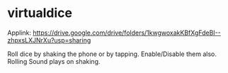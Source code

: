# virtualdice
Applink: https://drive.google.com/drive/folders/1kwgwoxakKBfXgFdeBI--zhpxsLXJNrXu?usp=sharing

Roll dice by shaking the phone or by tapping.
Enable/Disable them also.
Rolling Sound plays on shaking.
  
